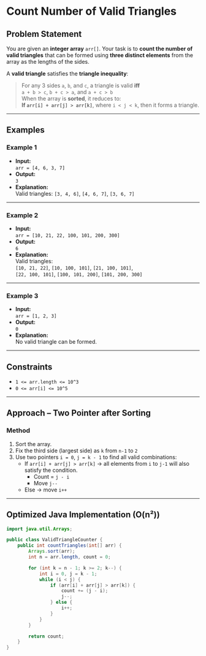 # Count Number of Valid Triangles

## Problem Statement

You are given an **integer array** `arr[]`. Your task is to **count the number of valid triangles** that can be formed using **three distinct elements** from the array as the lengths of the sides.

A **valid triangle** satisfies the **triangle inequality**:

> For any 3 sides `a`, `b`, and `c`, a triangle is valid **iff**  
> `a + b > c`, `b + c > a`, and `a + c > b`  
> When the array is **sorted**, it reduces to:  
> **If `arr[i] + arr[j] > arr[k]`**, where `i < j < k`, then it forms a triangle.

---

## Examples

### Example 1

- **Input:**  
  `arr = [4, 6, 3, 7]`
- **Output:**  
  `3`
- **Explanation:**  
  Valid triangles: `[3, 4, 6]`, `[4, 6, 7]`, `[3, 6, 7]`

---

### Example 2

- **Input:**  
  `arr = [10, 21, 22, 100, 101, 200, 300]`
- **Output:**  
  `6`
- **Explanation:**  
  Valid triangles:  
  `[10, 21, 22]`, `[10, 100, 101]`, `[21, 100, 101]`,  
  `[22, 100, 101]`, `[100, 101, 200]`, `[101, 200, 300]`

---

### Example 3

- **Input:**  
  `arr = [1, 2, 3]`
- **Output:**  
  `0`
- **Explanation:**  
  No valid triangle can be formed.

---

## Constraints

- `1 <= arr.length <= 10^3`
- `0 <= arr[i] <= 10^5`

---

## Approach – Two Pointer after Sorting

### Method

1. Sort the array.
2. Fix the third side (largest side) as `k` from `n-1` to `2`
3. Use two pointers `i = 0`, `j = k - 1` to find all valid combinations:
   - If `arr[i] + arr[j] > arr[k]` → all elements from `i` to `j-1` will also satisfy the condition.
     - Count = `j - i`
     - Move `j--`
   - Else → move `i++`

---

## Optimized Java Implementation (O(n²))

```java
import java.util.Arrays;

public class ValidTriangleCounter {
    public int countTriangles(int[] arr) {
        Arrays.sort(arr);
        int n = arr.length, count = 0;

        for (int k = n - 1; k >= 2; k--) {
            int i = 0, j = k - 1;
            while (i < j) {
                if (arr[i] + arr[j] > arr[k]) {
                    count += (j - i);
                    j--;
                } else {
                    i++;
                }
            }
        }

        return count;
    }
}
